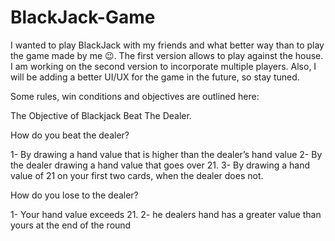 # BlackJack-Game
I wanted to play BlackJack with my friends and what better way than to play the game made by me 😉.
The first version allows to play against the house. I am working on the second version to incorporate multiple players. 
Also, I will be adding a better UI/UX for the game in the future, so stay tuned. 

Some rules, win conditions and objectives are outlined here:

The Objective of Blackjack
Beat The Dealer.

How do you beat the dealer?

1- By drawing a hand value that is higher than the dealer’s hand value
2- By the dealer drawing a hand value that goes over 21.
3- By drawing a hand value of 21 on your first two cards, when the dealer does not.

How do you lose to the dealer? 

1- Your hand value exceeds 21.
2- he dealers hand has a greater value than yours at the end of the round
